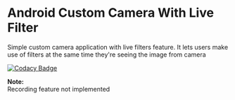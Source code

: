 # Android Custom Camera With Live Filter
Simple custom camera application with live filters feature.
It lets users make use of filters at the same time they're seeing the image from camera

[![Codacy Badge](https://api.codacy.com/project/badge/Grade/75ad4b69e2cb402ba8bf82e919a17157)](https://www.codacy.com/app/arshadkazmi42/android-custom-camera-with-live-filter?utm_source=github.com&amp;utm_medium=referral&amp;utm_content=arshadkazmi42/android-custom-camera-with-live-filter&amp;utm_campaign=Badge_Grade)

<b>Note:</b>
<br>Recording feature not implemented
